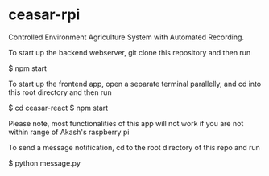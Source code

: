 # ceasar-rpi
Controlled Environment Agriculture System with Automated Recording.

To start up the backend webserver, git clone this repository and then run 

$ npm start

To start up the frontend app, open a separate terminal parallelly, and cd into this root directory and then run 

$ cd ceasar-react 
$ npm start

Please note, most functionalities of this app will not work if you are not within range of Akash's raspberry pi

To send a message notification, cd to the root directory of this repo and run 

$ python message.py

